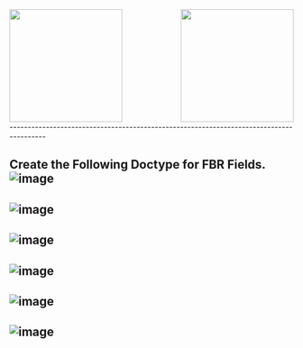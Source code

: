 <img src="https://github.com/user-attachments/assets/d23aa314-1b8b-4a67-a518-d3bde2aca452" width="200" align="left"/>
<img src="https://github.com/user-attachments/assets/40c6f01b-d18d-4178-b507-cda0a9280e8f" width="200" align="right"/>
<br clear="both"/>
----------------------------------------------------------------------------------------
 
**Create the Following Doctype for FBR Fields.**    
![image](https://github.com/user-attachments/assets/35bca23b-aa26-4d69-b440-ab0d44eea823)
-----------------------------------------------------------------------------------------
![image](https://github.com/user-attachments/assets/dd6200f6-e840-4a8c-9dcd-d61e330d0c67)
-----------------------------------------------------------------------------------------
![image](https://github.com/user-attachments/assets/6562eaee-0355-469c-b54e-0027fe0abd95)
----------------------------------------------------------------------------------------
![image](https://github.com/user-attachments/assets/6c04ecf3-d58e-4b90-ab7e-24fa74368f11)
-----------------------------
![image](https://github.com/user-attachments/assets/b0a18be3-3b65-4888-83cc-c159210708a9)
-----------------------------
![image](https://github.com/user-attachments/assets/cb74614a-895a-4104-9a9c-6f3a2b28babc)
----------------------------





